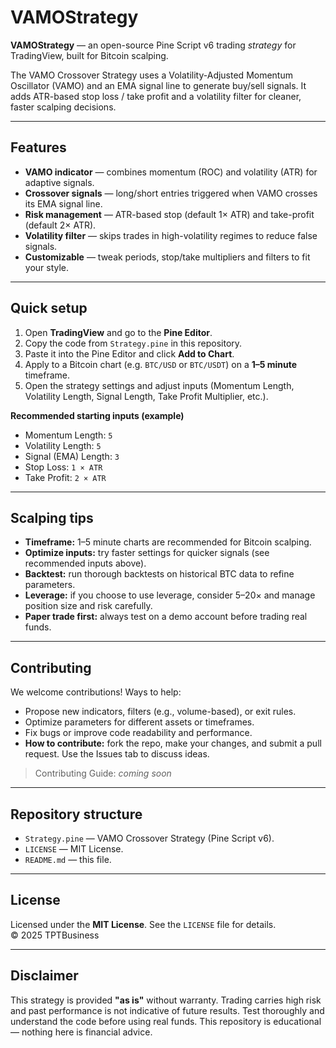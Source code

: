 # VAMOStrategy

**VAMOStrategy** — an open-source Pine Script v6 trading *strategy* for TradingView, built for Bitcoin scalping.

The VAMO Crossover Strategy uses a Volatility-Adjusted Momentum Oscillator (VAMO) and an EMA signal line to generate buy/sell signals. It adds ATR-based stop loss / take profit and a volatility filter for cleaner, faster scalping decisions.

---

## Features

- **VAMO indicator** — combines momentum (ROC) and volatility (ATR) for adaptive signals.  
- **Crossover signals** — long/short entries triggered when VAMO crosses its EMA signal line.  
- **Risk management** — ATR-based stop (default 1× ATR) and take-profit (default 2× ATR).  
- **Volatility filter** — skips trades in high-volatility regimes to reduce false signals.  
- **Customizable** — tweak periods, stop/take multipliers and filters to fit your style.

---

## Quick setup

1. Open **TradingView** and go to the **Pine Editor**.  
2. Copy the code from `Strategy.pine` in this repository.  
3. Paste it into the Pine Editor and click **Add to Chart**.  
4. Apply to a Bitcoin chart (e.g. `BTC/USD` or `BTC/USDT`) on a **1–5 minute** timeframe.  
5. Open the strategy settings and adjust inputs (Momentum Length, Volatility Length, Signal Length, Take Profit Multiplier, etc.).

**Recommended starting inputs (example)**  
- Momentum Length: `5`  
- Volatility Length: `5`  
- Signal (EMA) Length: `3`  
- Stop Loss: `1 × ATR`  
- Take Profit: `2 × ATR`

---

## Scalping tips

- **Timeframe:** 1–5 minute charts are recommended for Bitcoin scalping.  
- **Optimize inputs:** try faster settings for quicker signals (see recommended inputs above).  
- **Backtest:** run thorough backtests on historical BTC data to refine parameters.  
- **Leverage:** if you choose to use leverage, consider 5–20× and manage position size and risk carefully.  
- **Paper trade first:** always test on a demo account before trading real funds.

---

## Contributing

We welcome contributions! Ways to help:

- Propose new indicators, filters (e.g., volume-based), or exit rules.  
- Optimize parameters for different assets or timeframes.  
- Fix bugs or improve code readability and performance.  
- **How to contribute:** fork the repo, make your changes, and submit a pull request. Use the Issues tab to discuss ideas.

> Contributing Guide: *coming soon*

---

## Repository structure

- `Strategy.pine` — VAMO Crossover Strategy (Pine Script v6).  
- `LICENSE` — MIT License.  
- `README.md` — this file.

---

## License

Licensed under the **MIT License**. See the `LICENSE` file for details.  
© 2025 TPTBusiness

---

## Disclaimer

This strategy is provided **"as is"** without warranty. Trading carries high risk and past performance is not indicative of future results. Test thoroughly and understand the code before using real funds. This repository is educational — nothing here is financial advice.

